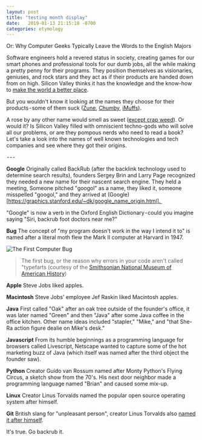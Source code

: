 ```yaml
---
layout: post
title: "testing month display"
date:   2019-01-13 21:15:18 -0700
categories: etymology
---
```


Or: Why Computer Geeks Typically Leave the Words to the English Majors


Software engineers hold a revered status in society, creating games for our smart phones and professional tools for our dumb jobs, all the while making a pretty penny for their programs. They position themselves as visionaries, geniuses, and rock stars and they act as if their products are handed down from on high. Silicon Valley thinks it has the knowledge and the know-how to [make the world a better place](https://www.youtube.com/watch?v=fRUAJVKlUZQ).

But you wouldn't know it looking at the names they choose for their products - some of them suck ([Zune](https://en.wikipedia.org/wiki/Zune), [Chumby](https://en.wikipedia.org/wiki/Chumby), [iMuffs](https://www.cnet.com/reviews/wi-gear-imuffs-mb210-wireless-headphones-review/)).

A rose by any other name would smell as sweet ([except crap weed](https://www.youtube.com/watch?v=XUKl37Z-ULM)). Or would it? Is Silicon Valley filled with omniscient techno-gods who will solve all our problems, or are they pompous nerds who need to read a book? Let's take a look into the names of well known technologies and tech companies and see where they got their origins.

 - - - 

**Google** Originally called BackRub (after the backlink technology used to determine search results), founders Sergey Brin and Larry Page recognized they needed a new name for their nascent search engine. They held a meeting, Someone pitched "googol" as a name, they liked it, someone misspelled "googol," and they arrived at (Google)[https://graphics.stanford.edu/~dk/google_name_origin.html]. 

"Google" is now a verb in the Oxford English Dictionary - could you imagine saying "Siri, backrub foot doctors near me?"

**Bug** The concept of "my program doesn't work in the way I intend it to" is named after a literal moth flew the Mark II computer at Harvard in 1947.

![The First Computer Bug](https://thepracticaldev.s3.amazonaws.com/i/xlwursosjd4wgei5cvd2.jpg)
>The first bug, or the reason why errors in your code aren't called "typefarts (courtesy of the [Smithsonian National Museum of American History](http://americanhistory.si.edu/collections/search/object/nmah_334663))

**Apple** Steve Jobs liked apples.

**Macintosh** Steve Jobs' employee Jef Raskin liked Macintosh apples.

**Java** First called "Oak" after an oak tree outside of the founder's office, it was later named "Green" and then "Java" after some Java coffee in the office kitchen. Other name ideas included "stapler," "Mike," and "that She-Ra action figure dealie on Mike's desk."

**Javascript** From its humble beginnings as a programming language for browsers called Livescript, Netscape wanted to capture some of the hot marketing buzz of Java (which itself was named after the third object the founder saw).

**Python** Creator Guido van Rossum named after Monty Python's Flying Circus, a sketch show from the 70's. His next door neighbor made a programming language named "Brian" and caused some mix-up.

**Linux** Creator Linus Torvalds named the popular open source operating system after himself.

**Git** British slang for "unpleasant person", creator Linus Torvalds also [named it after himself](https://www.pcworld.idg.com.au/article/129776/after_controversy_torvalds_begins_work_git_/). 

It's true. Go backrub it.
